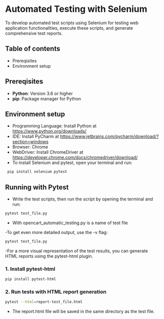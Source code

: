 # Automated Testing with Selenium
To develop automated test scripts using Selenium for testing web application functionalities, execute these scripts, and generate comprehensive test reports.
## Table of contents
- Prereqisites
- Environment setup

## Prereqisites
- **Python**: Version 3.6 or higher
- **pip**: Package manager for Python

## Environment setup
- Programming Language: Install Python at https://www.python.org/downloads/
- IDE: Install PyCharm at https://www.jetbrains.com/pycharm/download/?section=windows
- Browser: Chrome
- WebDriver: Install ChromeDriver at https://developer.chrome.com/docs/chromedriver/download/
- To install Selenium and pytest, open your terminal and run:
```bash
 pip install selenium pytest
```

## Running with Pytest
- Write the test scripts, then run the script by opening the terminal and run:
```bash
pytest test_file.py
```
- With opencart_automatic_testing.py is a name of test file

-To get even more detailed output, use the -v flag:
```bash
pytest test_file.py
```
-For a more visual representation of the test results, you can generate HTML reports using the pytest-html plugin.
### 1. Install pytest-html
```bash
pip install pytest-html
```
### 2. Run tests with HTML report generation
```bash
pytest --html=report-test_file.html
```
- The report.html file will be saved in the same directory as the test file.
